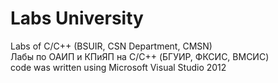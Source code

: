 # Labs University
Labs of C/C++ (BSUIR, CSN Department, CMSN)<br>
Лабы по ОАИП и КПиЯП на C/C++ (БГУИР, ФКСИС, ВМСИС)<br>
code was written using Microsoft Visual Studio 2012
